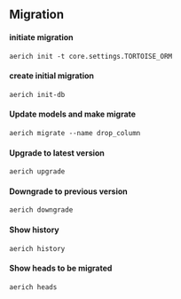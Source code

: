 ## Migration

#### initiate migration

`aerich init -t core.settings.TORTOISE_ORM`

#### create initial migration

`aerich init-db`

#### Update models and make migrate

`aerich migrate --name drop_column`

#### Upgrade to latest version

`aerich upgrade`

#### Downgrade to previous version

`aerich downgrade`

#### Show history

`aerich history`

#### Show heads to be migrated

`aerich heads`